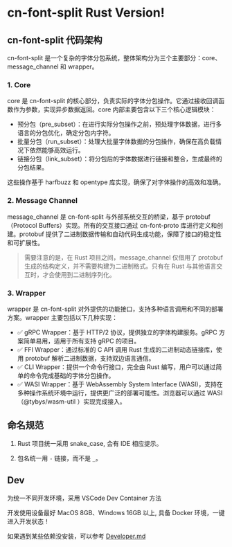 # cn-font-split Rust Version!

## cn-font-split 代码架构

cn-font-split 是一个复杂的字体分包系统，整体架构分为三个主要部分：core、message_channel 和 wrapper。

### 1. Core

core 是 cn-font-split 的核心部分，负责实际的字体分包操作。它通过接收回调函数作为参数，实现异步数据返回。core 内部主要包含以下三个核心逻辑模块：

-   预分包（pre_subset）：在进行实际分包操作之前，预处理字体数据，进行多语言的分包优化，确定分包内字符。
-   批量分包（run_subset）：处理大批量字体数据的分包操作，确保在高负载情况下依然能够高效运行。
-   链接分包（link_subset）：将分包后的字体数据进行链接和整合，生成最终的分包结果。

这些操作基于 harfbuzz 和 opentype 库实现，确保了对字体操作的高效和准确。

### 2. Message Channel

message_channel 是 cn-font-split 与外部系统交互的桥梁，基于 protobuf（Protocol Buffers）实现。所有的交互接口通过 cn-font-proto 库进行定义和创建。protobuf 提供了二进制数据传输和自动代码生成功能，保障了接口的稳定性和可扩展性。

> 需要注意的是，在 Rust 项目之间，message_channel 仅借用了 protobuf 生成的结构定义，并不需要构建为二进制格式。只有在 Rust 与其他语言交互时，才会使用到二进制序列化。

### 3. Wrapper

wrapper 是 cn-font-split 对外提供的功能接口，支持多种语言调用和不同的部署方案。wrapper 主要包括以下几种实现：

-   ✅ gRPC Wrapper：基于 HTTP/2 协议，提供独立的字体构建服务。gRPC 方案简单易用，适用于所有支持 gRPC 的项目。
-   ✅ FFI Wrapper：通过标准的 C API 调用 Rust 生成的二进制动态链接库，使用 protobuf 解析二进制数据，支持双边语言通信。
-   ✅ CLI Wrapper：提供一个命令行接口，完全由 Rust 编写，用户可以通过简单的命令完成基础的字体分包操作。
-   ✅ WASI Wrapper：基于 WebAssembly System Interface (WASI)，支持在多种操作系统环境中运行，提供更广泛的部署可能性。浏览器可以通过 WASI（@tybys/wasm-util
    ）实现完成接入。

## 命名规范

1. Rust 项目统一采用 snake_case, 会有 IDE 相应提示。

2. 包名统一用 `-` 链接，而不是 `_`。

## Dev

为统一不同开发环境，采用 VSCode Dev Container 方法

开发使用设备最好 MacOS 8GB、Windows 16GB 以上, 具备 Docker 环境，一键进入开发状态！

如果遇到某些依赖没安装，可以参考 [Developer.md](./Developer.md)
